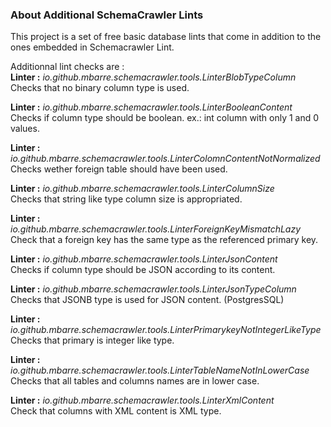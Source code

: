 ### About Additional SchemaCrawler Lints

This project is a set of free basic database lints that come in addition to the ones embedded in Schemacrawler Lint.

Additionnal lint checks are :  
**Linter :** *io.github.mbarre.schemacrawler.tools.LinterBlobTypeColumn*  
  Checks that no binary column type is used.

**Linter :** *io.github.mbarre.schemacrawler.tools.LinterBooleanContent*  
  Checks if column type should be boolean. ex.: int column with only 1 and 0 values.

**Linter :** *io.github.mbarre.schemacrawler.tools.LinterColomnContentNotNormalized*  
  Checks wether foreign table should have been used.

**Linter :** *io.github.mbarre.schemacrawler.tools.LinterColumnSize*  
  Checks that string like type column size is appropriated.

**Linter :** *io.github.mbarre.schemacrawler.tools.LinterForeignKeyMismatchLazy*  
  Check that a foreign key has the same type as the referenced primary key.

**Linter :** *io.github.mbarre.schemacrawler.tools.LinterJsonContent*  
  Checks if column type should be JSON according to its content.

**Linter :** *io.github.mbarre.schemacrawler.tools.LinterJsonTypeColumn*  
  Checks that JSONB type is used for JSON content. (PostgresSQL)

**Linter :** *io.github.mbarre.schemacrawler.tools.LinterPrimarykeyNotIntegerLikeType*  
  Checks that primary is integer like type.

**Linter :** *io.github.mbarre.schemacrawler.tools.LinterTableNameNotInLowerCase*  
  Checks that all tables and columns names are in lower case.

**Linter :** *io.github.mbarre.schemacrawler.tools.LinterXmlContent*  
  Check that columns with XML content is XML type.
